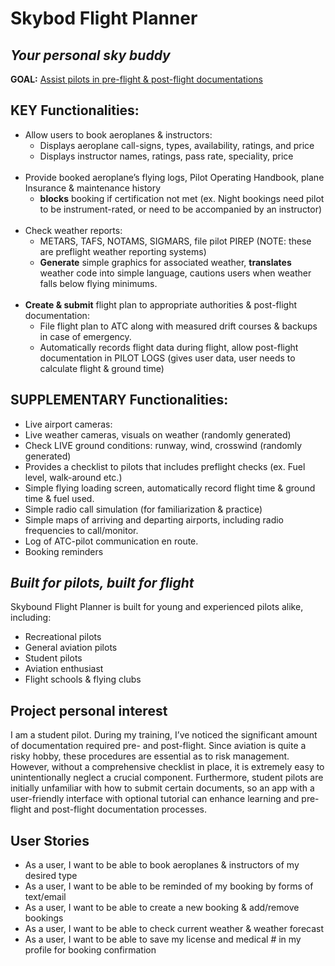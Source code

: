 # Skybod Flight Planner

## *Your personal sky buddy*

**GOAL:** <ins>Assist pilots in pre-flight & post-flight documentations</ins>

## **KEY Functionalities:**
- Allow users to book aeroplanes & instructors:
  - Displays aeroplane call-signs, types, availability, ratings, and price
  - Displays instructor names, ratings, pass rate, speciality, price
    <br></br>
- Provide booked aeroplane’s flying logs, Pilot Operating Handbook, plane Insurance & maintenance history
  - **blocks** booking if certification not met (ex. Night bookings need pilot to be instrument-rated, or need to be accompanied by an instructor)
    <br></br>
- Check weather reports:
  - METARS, TAFS, NOTAMS, SIGMARS, file pilot PIREP (NOTE:  these are preflight weather reporting systems)
  - **Generate** simple graphics for associated weather, **translates** weather code into simple language, cautions users when weather falls below flying minimums.
    <br></br>
- **Create & submit** flight plan to appropriate authorities & post-flight documentation:
  - File flight plan to ATC along with measured drift courses & backups in case of emergency.
  - Automatically records flight data during flight, allow post-flight documentation in PILOT LOGS (gives user data, user needs to calculate flight & ground time)


## **SUPPLEMENTARY Functionalities:**
- Live airport cameras:
- Live weather cameras, visuals on weather (randomly generated)
- Check LIVE ground conditions: runway, wind, crosswind (randomly generated)
- Provides a checklist to pilots that includes preflight checks (ex. Fuel level, walk-around etc.)
- Simple flying loading screen, automatically record flight time & ground time & fuel used.
- Simple radio call simulation (for familiarization & practice)
- Simple maps of arriving and departing airports, including radio frequencies to call/monitor.
- Log of ATC-pilot communication en route.
- Booking reminders
## *Built for pilots, built for flight*
Skybound Flight Planner is built for young and experienced pilots alike, including:
- Recreational pilots
- General aviation pilots
- Student pilots
- Aviation enthusiast
- Flight schools & flying clubs

## Project personal interest
<p>I am a student pilot. During my training, I’ve noticed the significant amount of documentation required pre-
and post-flight. Since aviation is quite a risky hobby, these procedures are essential as to risk management. However,
without a comprehensive checklist in place, it is extremely easy to unintentionally neglect a crucial component. 
Furthermore, student pilots are initially unfamiliar with how to submit certain documents, so an app with a user-friendly
interface with optional tutorial can enhance learning and pre-flight and post-flight documentation processes.</p>

## User Stories

- As a user, I want to be able to book aeroplanes & instructors of my desired type
- As a user, I want to be able to be reminded of my booking by forms of text/email
- As a user, I want to be able to create a new booking & add/remove bookings
- As a user, I want to be able to check current weather & weather forecast
- As a user, I want to be able to save my license and medical # in my profile for booking confirmation



